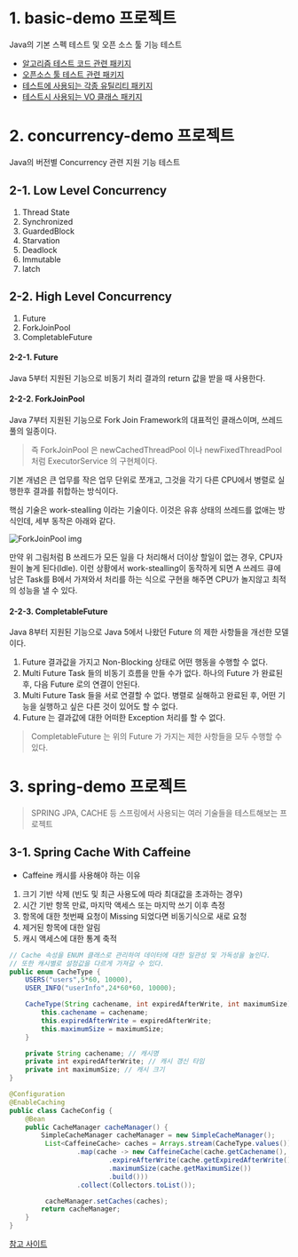 # 1. basic-demo 프로젝트 
Java의 기본 스펙 테스트 및 오픈 소스 툴 기능 테스트

* [알고리즘 테스트 코드 관련 패키지 ](./basic-demo/src/main/java/org/example/codingtest/)
* [오픈소스 툴 테스트 관련 패키지](./basic-demo/src/main/java/org/example/opnesource)
* [테스트에 사용되는 각종 유틸리티 패키지](./basic-demo/src/main/java/org/example/utility)
* [테스트시 사용되는 VO 클래스 패키지](./basic-demo/src/main/java/org/example/vo)


# 2. concurrency-demo 프로젝트
Java의 버전별 Concurrency 관련 지원 기능 테스트

## 2-1. Low Level Concurrency
1. Thread State
2. Synchronized
3. GuardedBlock
4. Starvation
5. Deadlock
6. Immutable
7. latch

## 2-2. High Level Concurrency
1. Future
2. ForkJoinPool
3. CompletableFuture

#### 2-2-1. Future
Java 5부터 지원된 기능으로 비동기 처리 결과의 return 값을 받을 때 사용한다.

#### 2-2-2. ForkJoinPool
Java 7부터 지원된 기능으로 Fork Join Framework의 대표적인 클래스이며, 쓰레드 풀의 일종이다.

> 즉 ForkJoinPool 은 newCachedThreadPool 이나 newFixedThreadPool 처럼 ExecutorService 의 구현체이다. 

기본 개념은 큰 업무를 작은 업무 단위로 쪼개고, 그것을 각기 다른 CPU에서 병렬로 실행한후 결과를 취합하는 방식이다.

핵심 기술은 work-stealling 이라는 기술이다. 이것은 유휴 상태의 쓰레드를 없애는 방식인데, 세부 동작은 아래와 같다. 

![ForkJoinPool img](https://postfiles.pstatic.net/20160610_241/2feelus_1465489835811BcaiD_PNG/2016-06-10_at_1.30.19_AM.png?type=w2)

만약 위 그림처럼 B 쓰레드가 모든 일을 다 처리해서 더이상 할일이 없는 경우, CPU자원이 놀게 된다(Idle). 
이런 상황에서 work-stealling이 동작하게 되면 A 쓰레드 큐에 남은 Task를 B에서 가져와서 처리를 하는 식으로 구현을 해주면 CPU가 놀지않고 최적의 성능을 낼 수 있다.

#### 2-2-3. CompletableFuture
Java 8부터 지원된 기능으로 Java 5에서 나왔던 Future 의 제한 사항들을 개선한 모델이다.

1. Future 결과값을 가지고 Non-Blocking 상태로 어떤 행동을 수행할 수 없다.
2. Multi Future Task 들의 비동기 흐름을 만들 수가 없다. 하나의 Future 가 완료된 후, 다음 Future 로의 연결이 안된다.
3. Multi Future Task 들을 서로 연결할 수 없다. 병렬로 실해하고 완료된 후, 어떤 기능을 실행하고 싶은 다른 것이 있어도 할 수 없다.
4. Future 는 결과값에 대한 어떠한 Exception 처리를 할 수 없다. 

> CompletableFuture 는 위의 Future 가 가지는 제한 사항들을 모두 수행할 수 있다. 

# 3. spring-demo 프로젝트

> SPRING JPA, CACHE 등 스프링에서 사용되는 여러 기술들을 테스트해보는 프로젝트

## 3-1. Spring Cache With Caffeine

* Caffeine 캐시를 사용해야 하는 이유
1. 크기 기반 삭제 (빈도 및 최근 사용도에 따라 최대값을 초과하는 경우)
2. 시간 기반 항목 만료, 마지막 액세스 또는 마지막 쓰기 이후 측정
3. 항목에 대한 첫번째 요청이 Missing 되었다면 비동기식으로 새로 요청
4. 제거된 항목에 대한 알림
5. 캐시 액세스에 대한 통계 축적

```java
// Cache 속성을 ENUM 클래스로 관리하여 데이터에 대한 일관성 및 가독성을 높인다.
// 또한 캐시별로 설정값을 다르게 가져갈 수 있다.
public enum CacheType {
    USERS("users",5*60, 10000),
    USER_INFO("userInfo",24*60*60, 10000);

    CacheType(String cachename, int expiredAfterWrite, int maximumSize) {
        this.cachename = cachename;
        this.expiredAfterWrite = expiredAfterWrite;
        this.maximumSize = maximumSize;
    }

    private String cachename; // 캐시명
    private int expiredAfterWrite; // 캐시 갱신 타임 
    private int maximumSize; // 캐시 크기
}
```

```java
@Configuration
@EnableCaching
public class CacheConfig {
    @Bean
    public CacheManager cacheManager() {
        SimpleCacheManager cacheManager = new SimpleCacheManager();
         List<CaffeineCache> caches = Arrays.stream(CacheType.values())
                 .map(cache -> new CaffeineCache(cache.getCachename(), Caffeine.newBuilder().recordStats()
                         .expireAfterWrite(cache.getExpiredAfterWrite(), TimeUnit.SECONDS)
                         .maximumSize(cache.getMaximumSize())
                         .build()))
                 .collect(Collectors.toList());

         cacheManager.setCaches(caches);
        return cacheManager;
    }
}
```

[참고 사이트](https://medium.com/programming-sharing/spring-boot-and-caffeine-cache-integration-9913da699f8c)